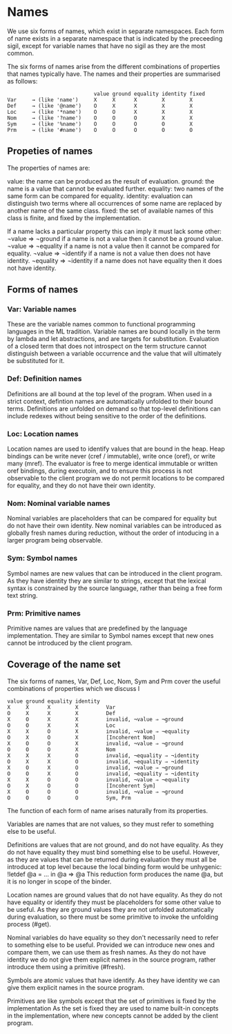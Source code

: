 
# Names
We use six forms of names, which exist in separate namespaces.
Each form of name exists in a separate namespace that is indicated by the preceeding
sigil, except for variable names that have no sigil as they are the most common.

The six forms of names arise from the different combinations of properties that names
typically have. The names and their properties are summarised as follows:

```
                            value ground equality identity fixed
Var     → (like 'name')     X     X      X        X        X
Def     → (like '@name')    O     X      X        X        X
Loc     → (like '*name')    O     O      X        X        X
Nom     → (like '?name')    O     O      O        X        X
Sym     → (like '%name')    O     O      O        O        X
Prm     → (like '#name')    O     O      O        O        O
```

## Propeties of names
The properties of names are:

value:    the name can be produced as the result of evaluation.
ground:   the name is a value that cannot be evaluated further.
equality: two names of the same form can be compared for equality.
identity: evaluation can distinguish two terms where all occurrences of
          some name are replaced by another name of the same class.
fixed:    the set of available names of this class is finite,
          and fixed by the implementation.

If a name lacks a particular property this can imply it must lack some other:
 ¬value    ⇒ ¬ground    if a name is not a value then it cannot be a ground value.
 ¬value    ⇒ ¬equality  if a name is not a value then it cannot be compared for equality.
 ¬value    ⇒ ¬identify  if a name is not a value then does not have identity.
 ¬equality ⇒ ¬identity  if a name does not have equality then it does not have identity.


## Forms of names

### Var: Variable names
These are the variable names common to functional programming languages in the ML tradition.
Variable names are bound locally in the term by lambda and let abstractions, and are targets
for substitution. Evaluation of a closed term that does not introspect on the term structure
cannot distinguish between a variable occurrence and the value that will ultimately be
substituted for it.


### Def: Definition names
Definitions are all bound at the top level of the program. When used in a strict context,
defintion names are automatically unfolded to their bound terms. Definitions are unfolded
on demand so that top-level definitions can include redexes without being sensitive
to the order of the definitions.


### Loc: Location names
Location names are used to identify values that are bound in the heap. Heap bindings
can be write never (cref / immutable), write once (oref), or write many (mref).
The evaluator is free to merge identical immutable or written oref bindings, during
executoin, and to ensure this process is not observable to the client program we do
not permit locations to be compared for equality, and they do not have their own
identity.


### Nom: Nominal variable names
Nominal variables are placeholders that can be compared for equality but do not have
their own identity. New nominal variables can be introduced as globally fresh names
during reduction, without the order of intoducing in a larger program being observable.


### Sym: Symbol names
Symbol names are new values that can be introduced in the client program. As they have
identity they are similar to strings, except that the lexical syntax is constrained
by the source language, rather than being a free form text string.


### Prm: Primitive names
Primitive names are values that are predefined by the language implementation. They are
similar to Symbol names except that new ones cannot be introduced by the client program.


## Coverage of the name set

The six forms of names, Var, Def, Loc, Nom, Sym and Prm cover the useful combinations
of properties which we discuss l

```
value ground equality identity
X     X      X        X         Var
O     X      X        X         Def
X     O      X        X         invalid, ¬value ⇒ ¬ground
O     O      X        X         Loc
X     X      O        X         invalid, ¬value ⇒ ¬equality
O     X      O        X         [Incoherent Nom]
X     O      O        X         invalid, ¬value ⇒ ¬ground
O     O      O        X         Nom
X     X      X        O         invalid, ¬equality ⇒ ¬identity
O     X      X        O         invalid, ¬equality ⇒ ¬identity
X     O      X        O         invalid, ¬value ⇒ ¬ground
O     O      X        O         invalid, ¬equality ⇒ ¬identity
X     X      O        O         invalid, ¬value ⇒ ¬equality
O     X      O        O         [Incoherent Sym]
X     O      O        O         invalid, ¬value ⇒ ¬ground
O     O      O        O         Sym, Prm
```

The function of each form of name arises naturally from its properties.

Variables are names that are not values, so they must refer to something else to be useful.

Definitions are values that are not ground, and do not have equality. As they do not
have equality they must bind something else to be useful. However, as they are values
that can be returned during evaluation they must all be introduced at top level because
the local binding form would be unhygenic: !letdef @a = ... in @a ⇒ @a
This reduction form produces the name @a, but it is no longer in scope of the binder.

Location names are ground values that do not have equality. As they do not have equality
or identify they must be placeholders for some other value to be useful. As they are
ground values they are not unfolded automatically during evaluation, so there must
be some primitive to invoke the unfolding process (#get).

Nominal variables do have equality so they don't necessarily need to refer to something
else to be useful. Provided we can introduce new ones and compare them, we can use
them as fresh names. As they do not have identity we do not give them explicit names
in the source program, rather introduce them using a primitive (#fresh).

Symbols are atomic values that have identify. As they have identity we can give
them explicit names in the source program.

Primitives are like symbols except that the set of primitives is fixed by the implementation
As the set is fixed they are used to name built-in concepts in the implementation,
where new concepts cannot be added by the client program.

